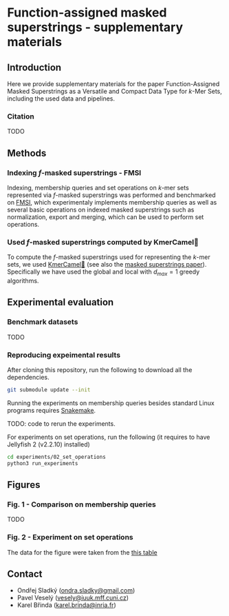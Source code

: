 # Function-assigned masked superstrings - supplementary materials


## Introduction

Here we provide supplementary materials for the paper Function-Assigned Masked Superstrings as a Versatile and Compact Data Type for $k$-Mer Sets, including the used data and pipelines.

### Citation

TODO

## Methods

### Indexing $f$-masked superstrings - FMSI

Indexing, membership queries and set operations on $k$-mer sets represented via $f$-masked superstrings
was performed and benchmarked on [FMSI](https://github.com/OndrejSladky/fmsi),
which experimentaly implements membership queries as well as several basic operations on indexed
masked superstrings such as normalization, export and merging, which can be used to perform set operations.


### Used $f$-masked superstrings computed by KmerCamel🐫
To compute the $f$-masked superstrings used for representing the $k$-mer sets, we used [KmerCamel🐫](tps://github.com/OndrejSladky/kmercamel)  (see also the [masked superstrings paper](https://doi.org/10.1101/2023.02.01.526717)).
Specifically we have used the global and local with $d_{max}=1$ greedy algorithms.

## Experimental evaluation

### Benchmark datasets

TODO

### Reproducing expeimental results

After cloning this repository, run the following to download all the dependencies.

```bash 
git submodule update --init
```

Running the experiments on membership queries besides standard Linux programs requires [Snakemake](https://snakemake.readthedocs.io/en/stable/).

TODO: code to rerun the experiments.

For experiments on set operations, run the following (it requires to have Jellyfish 2 (v2.2.10) installed)

```bash
cd experiments/02_set_operations
python3 run_experiments
```

## Figures

### Fig. 1 - Comparison on membership queries

TODO

### Fig. 2 - Experiment on set operations

The data for the figure were taken from the [this table](experiments/02_set_operations/results.csv)


## Contact

* Ondřej Sladký (ondra.sladky@gmail.com)
* Pavel Veselý (vesely@iuuk.mff.cuni.cz)
* Karel Břinda (karel.brinda@inria.fr)
